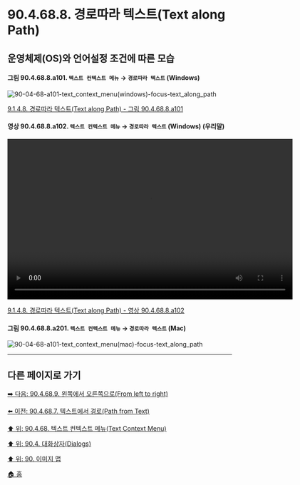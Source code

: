 # 90.4.68.8. 경로따라 텍스트(Text along Path)
## 운영체제(OS)와 언어설정 조건에 따른 모습

<a id="90-04-68-08-a101"></a>

#### 그림 90.4.68.8.a101. `텍스트 컨텍스트 메뉴` → `경로따라 텍스트` (Windows)
![90-04-68-a101-text_context_menu(windows)-focus-text_along_path](https://github.com/wonder13662/gimp/assets/15767104/d8bb9318-b804-4fc7-87aa-75dd425d0068)

[9.1.4.8. 경로따라 텍스트(Text along Path) - 그림 90.4.68.8.a101](./09-01-04-08-text_along_path.md#90-04-68-08-a101)

<a id="90-04-68-08-a102"></a>

#### 영상 90.4.68.8.a102. `텍스트 컨텍스트 메뉴` → `경로따라 텍스트` (Windows) (우리말)
<video controls="controls" width="640" height="360" src="https://github.com/wonder13662/gimp/assets/15767104/a9461d21-1561-4a01-b23d-78813edab053"></video>

[9.1.4.8. 경로따라 텍스트(Text along Path) - 영상 90.4.68.8.a102](./09-01-04-08-text_along_path.md#90-04-68-08-a102)

<a id="90-04-68-08-a201"></a>

#### 그림 90.4.68.8.a201. `텍스트 컨텍스트 메뉴` → `경로따라 텍스트` (Mac)
![90-04-68-a101-text_context_menu(mac)-focus-text_along_path](https://github.com/wonder13662/gimp/assets/15767104/7bb9fe3e-ca97-46f5-974c-40881a137216)

***

## 다른 페이지로 가기

[➡️ 다음: 90.4.68.9. 왼쪽에서 오른쪽으로(From left to right)](./90-04-0068-009-from_left_to_right.md)

[⬅️ 이전: 90.4.68.7. 텍스트에서 경로(Path from Text)](./90-04-0068-007-path_from_text.md)

[⬆️ 위: 90.4.68. 텍스트 컨텍스트 메뉴(Text Context Menu)](./90-04-0068-000-text_context_menu.md)

[⬆️ 위: 90.4. 대화상자(Dialogs)](./90-04-0000-dialogs.md)

[⬆️ 위: 90. 이미지 맵](./90-00-image-map.md)

[🏠 홈](./00-home.md)
